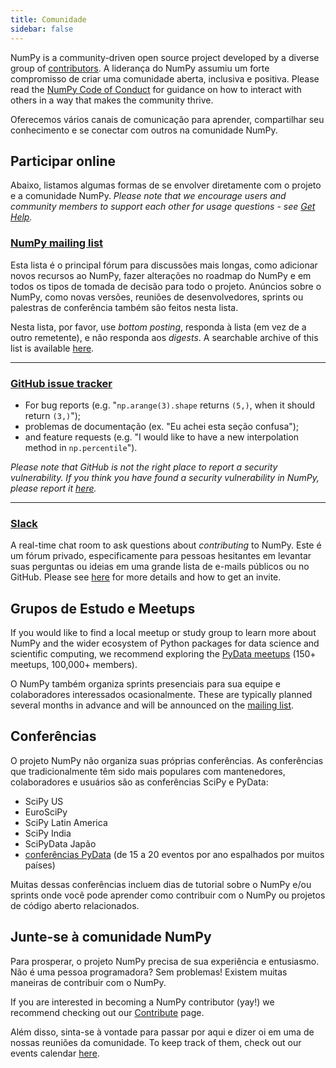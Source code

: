 ```yaml
---
title: Comunidade
sidebar: false
---
```


NumPy is a community-driven open source project developed by a diverse group of [contributors](/teams/). A liderança do NumPy assumiu um forte compromisso de criar uma comunidade aberta, inclusiva e positiva. Please read the [NumPy Code of Conduct](/code-of-conduct) for guidance on how to interact with others in a way that makes the community thrive.

Oferecemos vários canais de comunicação para aprender, compartilhar seu conhecimento e se conectar com outros na comunidade NumPy.

## Participar online

Abaixo, listamos algumas formas de se envolver diretamente com o projeto e a comunidade NumPy.
_Please note that we encourage users and community members to support each other
for usage questions - see [Get Help](/gethelp)._

### [NumPy mailing list](https://mail.python.org/mailman/listinfo/numpy-discussion)

Esta lista é o principal fórum para discussões mais longas, como adicionar novos recursos ao NumPy, fazer alterações no roadmap do NumPy e em todos os tipos de tomada de decisão para todo o projeto.
Anúncios sobre o NumPy, como novas versões, reuniões de desenvolvedores, sprints ou palestras de conferência também são feitos nesta lista.

Nesta lista, por favor, use <em x-id="3">bottom posting</em>, responda à lista (em vez de a outro remetente), e não responda aos <em x-id="3">digests</em>. A searchable archive of this list
is available [here](https://mail.python.org/archives/list/numpy-discussion@python.org/).

***

### [GitHub issue tracker](https://github.com/numpy/numpy/issues)

- For bug reports (e.g. "`np.arange(3).shape` returns `(5,)`, when it should return `(3,)`");
- problemas de documentação (ex. "Eu achei esta seção confusa");
- and feature requests (e.g. "I would like to have a new interpolation method in `np.percentile`").

_Please note that GitHub is not the right place to report a security vulnerability. If you think you have found a security vulnerability in NumPy, please report it [here](https://tidelift.com/docs/security)._

***

### [Slack](https://numpy-team.slack.com)

A real-time chat room to ask questions about _contributing_ to NumPy.
Este é um fórum privado, especificamente para pessoas hesitantes em levantar suas perguntas ou ideias em uma grande lista de e-mails públicos ou no GitHub.
Please see
[here](https://numpy.org/devdocs/dev/index.html#contributing-to-numpy) for more
details and how to get an invite.

## Grupos de Estudo e Meetups

If you would like to find a local meetup or study group to learn more about NumPy and the wider ecosystem of Python packages for data science and scientific computing, we recommend exploring the [PyData meetups](https://www.meetup.com/pro/pydata/) (150+ meetups, 100,000+ members).

O NumPy também organiza sprints presenciais para sua equipe e colaboradores interessados ocasionalmente. These are typically planned several months in advance and will be announced on the [mailing list](https://mail.python.org/mailman/listinfo/numpy-discussion).

## Conferências

O projeto NumPy não organiza suas próprias conferências. As conferências que tradicionalmente têm sido mais populares com mantenedores, colaboradores e usuários são as conferências SciPy e PyData:

- SciPy US
- EuroSciPy
- SciPy Latin America
- SciPy India
- SciPyData Japão
- <a href="https://pydata.org/event-schedule/">conferências PyData</a> (de 15 a 20 eventos por ano espalhados por muitos países)

Muitas dessas conferências incluem dias de tutorial sobre o NumPy e/ou sprints onde você pode aprender como contribuir com o NumPy ou projetos de código aberto relacionados.

## Junte-se à comunidade NumPy

Para prosperar, o projeto NumPy precisa de sua experiência e entusiasmo. Não é uma pessoa programadora? Sem problemas! Existem muitas maneiras de contribuir com o NumPy.

If you are interested in becoming a NumPy contributor (yay!) we recommend checking out our [Contribute](/contribute) page.

Além disso, sinta-se à vontade para passar por aqui e dizer oi em uma de nossas reuniões da comunidade. To keep track of them, check out our events calendar [here](https://scientific-python.org/calendars/).

